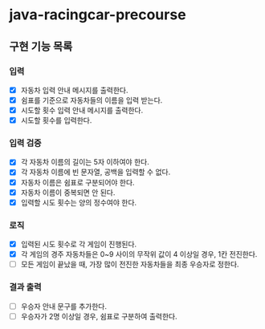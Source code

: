 # java-racingcar-precourse

## 구현 기능 목록 

### 입력
- [x] 자동차 입력 안내 메시지를 출력한다.
- [x] 쉼표를 기준으로 자동차들의 이름을 입력 받는다.
- [x] 시도할 횟수 입력 안내 메시지를 출력한다.
- [x] 시도할 횟수를 입력한다.

### 입력 검증
- [x] 각 자동차 이름의 길이는 5자 이하여야 한다.
- [x] 각 자동차 이름에 빈 문자열, 공백을 입력할 수 없다.
- [x] 자동차 이름은 쉼표로 구분되어야 한다.
- [x] 자동차 이름이 중복되면 안 된다.
- [x] 입력할 시도 횟수는 양의 정수여야 한다.

### 로직
- [x] 입력된 시도 횟수로 각 게임이 진행된다.
- [x] 각 게임의 경주 자동차들은 0~9 사이의 무작위 값이 4 이상일 경우, 1칸 전진한다.
- [ ] 모든 게임이 끝났을 때, 가장 많이 전진한 자동차들을 최종 우승자로 정한다.

### 결과 출력
- [ ] 우승자 안내 문구를 추가한다.
- [ ] 우승자가 2명 이상일 경우, 쉼표로 구분하여 출력한다.
